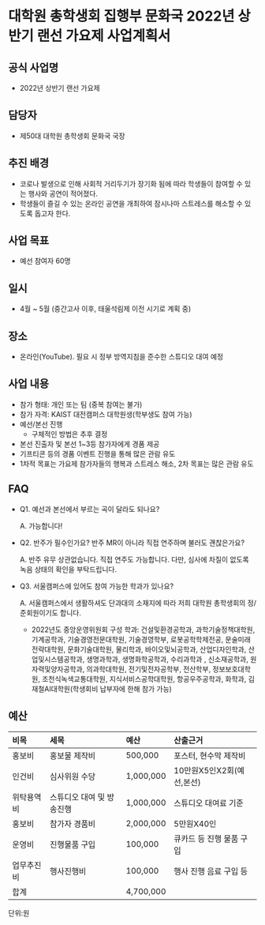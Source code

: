 대학원 총학생회 집행부 문화국 2022년 상반기 랜선 가요제 사업계획서
===

## 공식 사업명
- 2022년 상반기 랜선 가요제

## 담당자
- 제50대 대학원 총학생회 문화국 국장

## 추진 배경
- 코로나 발생으로 인해 사회적 거리두기가 장기화 됨에 따라 학생들이 참여할 수 있는 행사와 공연이 적어졌다.
- 학생들이 즐길 수 있는 온라인 공연을 개최하여 잠시나마 스트레스를 해소할 수 있도록 돕고자 한다.

## 사업 목표
- 예선 참여자 60명

## 일시
- 4월 ~ 5월 (중간고사 이후, 태울석림제 이전 시기로 계획 중)

## 장소
- 온라인(YouTube). 필요 시 정부 방역지침을 준수한 스튜디오 대여 예정

## 사업 내용
 - 참가 형태: 개인 또는 팀 (중복 참여는 불가)
 - 참가 자격: KAIST 대전캠퍼스 대학원생(학부생도 참여 가능)
 - 예선/본선 진행
	 - 구체적인 방법은 추후 결정
 - 본선 진출자 및 본선 1~3등 참가자에게 경품 제공 
 - 기프티콘 등의 경품 이벤트 진행을 통해 많은 관람 유도
 - 1차적 목표는 가요제 참가자들의 행복과 스트레스 해소, 2차 목표는 많은 관람 유도

## FAQ
- Q1. 예선과 본선에서 부르는 곡이 달라도 되나요? 

    A. 가능합니다!

- Q2. 반주가 필수인가요? 반주 MR이 아니라 직접 연주하며 불러도 괜찮은가요? 

    A. 반주 유무 상관없습니다. 직접 연주도 가능합니다. 다만, 심사에 차질이 없도록 녹음 상태의 확인을 부탁드립니다.

- Q3. 서울캠퍼스에 있어도 참여 가능한 학과가 있나요?

	A. 서울캠퍼스에서 생활하셔도 단과대의 소재지에 따라 저희 대학원 총학생회의 정/준회원이기도 합니다. 
    - 2022년도 중앙운영위원회 구성 학과: 건설및환경공학과, 과학기술정책대학원, 기계공학과, 기술경영전문대학원, 기술경영학부, 로봇공학학제전공, 문술미래전략대학원, 문화기술대학원, 물리학과, 바이오및뇌공학과, 산업디자인학과, 산업및시스템공학과, 생명과학과, 생명화학공학과, 수리과학과 , 신소재공학과, 원자력및양자공학과, 의과학대학원, 전기및전자공학부, 전산학부, 정보보호대학원, 조천식녹색교통대학원, 지식서비스공학대학원, 항공우주공학과, 화학과, 김재철AI대학원(학생회비 납부자에 한해 참가 가능)


## 예산
| 비목       | 세목                      | 예산        | 산출근거                  |
|:-----------|:--------------------------|:----------|:--------------------------|
| 홍보비     | 홍보물 제작비             | 500,000   | 포스터, 현수막 제작비     |
| 인건비     | 심사위원 수당             | 1,000,000 | 10만원X5인X2회(예선,본선) |
| 위탁용역비 | 스튜디오 대여 및 방송진행 | 1,000,000 | 스튜디오 대여료 기준      |
| 홍보비     | 참가자 경품비             | 2,000,000 | 5만원X40인                |
| 운영비     | 진행물품 구입             | 100,000   | 큐카드 등 진행 물품 구입  |
| 업무추진비 | 행사진행비                | 100,000   | 행사 진행 음료 구입 등    |
| 합계       |                           | 4,700,000 |                           |

단위:원